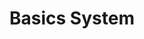 ---
title: Basics System
layout: redirect
permalink: /basics/file-structure.html
redirect_to: /guide/essentials/file-structure.html
sitemap: false
---